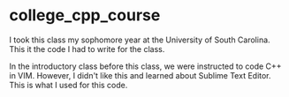 # college_cpp_course

I took this class my sophomore year at the University of South Carolina. This it the code I had to write for the class.

In the introductory class before this class, we were instructed to code C++ in VIM. However, I didn't like this and learned about Sublime Text Editor. This is what I used for this code.
